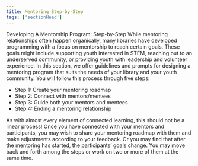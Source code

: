 ```yaml
---
title: Mentoring Step-by-Step 
tags: ['sectionHead']
---
```


Developing A Mentorship Program: Step-by-Step
While mentoring relationships often happen organically, many libraries have developed programming with a focus on mentorship to reach certain goals. These goals might include supporting youth interested in STEM, reaching out to an underserved community, or providing youth with leadership and volunteer experience. In this section, we offer guidelines and prompts for designing a mentoring program that suits the needs of your library and your youth community. You will follow this process through five steps: 

* Step 1: Create your mentoring roadmap
* Step 2: Connect with mentors/mentees
* Step 3: Guide both your mentors and mentees
* Step 4: Ending a mentoring relationship

As with almost every element of connected learning, this should not be a linear process! Once you have connected with your mentors and participants, you may wish to share your mentoring roadmap with them and make adjustments according to your feedback. Or you may find that after the mentoring has started, the participants’ goals change. You may move back and forth among the steps or work on two or more of them at the same time. 

